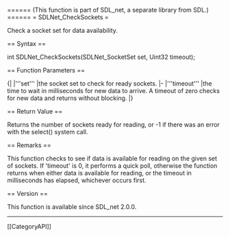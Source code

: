 ====== (This function is part of SDL_net, a separate library from SDL.) ======
= SDLNet_CheckSockets =

Check a socket set for data availability.

== Syntax ==

<syntaxhighlight lang='c'>
int SDLNet_CheckSockets(SDLNet_SocketSet set, Uint32 timeout);
</syntaxhighlight>

== Function Parameters ==

{|
|'''set'''
|the socket set to check for ready sockets.
|-
|'''timeout'''
|the time to wait in milliseconds for new data to arrive. A timeout of zero checks for new data and returns without blocking.
|}

== Return Value ==

Returns the number of sockets ready for reading, or -1 if there was an
error with the select() system call.

== Remarks ==

This function checks to see if data is available for reading on the given
set of sockets. If 'timeout' is 0, it performs a quick poll, otherwise the
function returns when either data is available for reading, or the timeout
in milliseconds has elapsed, whichever occurs first.

== Version ==

This function is available since SDL_net 2.0.0.

----
[[CategoryAPI]]


